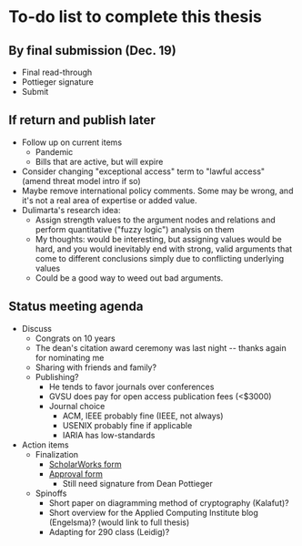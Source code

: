 # To-do list to complete this thesis

## By final submission (Dec. 19)

- Final read-through
- Pottieger signature
- Submit

## If return and publish later

- Follow up on current items
  - Pandemic
  - Bills that are active, but will expire
- Consider changing "exceptional access" term to "lawful access" (amend threat model intro if so)
- Maybe remove international policy comments. Some may be wrong, and it's not a real area of expertise or added value.
- Dulimarta's research idea:
  - Assign strength values to the argument nodes and relations and perform quantitative ("fuzzy logic") analysis on them
  - My thoughts: would be interesting, but assigning values would be hard, and you would inevitably end with strong,
    valid arguments that come to different conclusions simply due to conflicting underlying values
  - Could be a good way to weed out bad arguments.

## Status meeting agenda

- Discuss
  - Congrats on 10 years
  - The dean's citation award ceremony was last night -- thanks again for nominating me
  - Sharing with friends and family?
  - Publishing?
    - He tends to favor journals over conferences
    - GVSU does pay for open access publication fees (<$3000)
    - Journal choice
      - ACM, IEEE probably fine (IEEE, not always)
      - USENIX probably fine if applicable
      - IARIA has low-standards
- Action items
  - Finalization
    - [ScholarWorks form](https://www.gvsu.edu/cms4/asset/777A03CA-E5D1-90B3-8FF97B7EA6E9ECB3/thesis_agreement_fillable(3).pdf)
    - [Approval form](https://www.gvsu.edu/cms4/asset/777A03CA-E5D1-90B3-8FF97B7EA6E9ECB3/thesis_approval_form_2020-21.docx)
      - Still need signature from Dean Pottieger
  - Spinoffs
    - Short paper on diagramming method of cryptography (Kalafut)?
    - Short overview for the Applied Computing Institute blog (Engelsma)? (would link to full thesis)
    - Adapting for 290 class (Leidig)?
